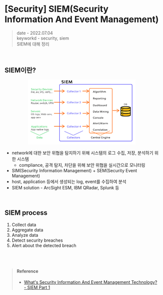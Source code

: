 # [Security] SIEM(Security Information And Event Management)
> date - 2022.07.04  
> keyworkd - security, siem  
> SIEM에 대해 정리  

<br>

## SIEM이란?
<div align="center">
  <img src="./images/siem.png" alt="siem" width="70%" height="70%" />
</div>

* network에 대한 보안 위협을 탐지하기 위해 시스템의 로그 수집, 저장, 분석하기 위한 시스템
  * compliance, 공격 탐지, 차단을 위해 보안 위협을 실시간으로 모니터링
* SIM(Security Information Management) + SEM(Security Event Management)
* host, application 등에서 생성되는 log, event를 수집하여 분석
* SIEM solution - ArcSight ESM, IBM QRadar, Splunk 등


<br>

## SIEM process
1. Collect data
2. Aggregate data
3. Analyze data
4. Detect security breaches
5. Alert about the detected breach


<br><br>

> #### Reference
> * [What's Security Information And Event Management Technology? - SIEM Part 1](https://www.wallarm.com/what/siem-whats-security-information-and-event-management-technology-part-1)
